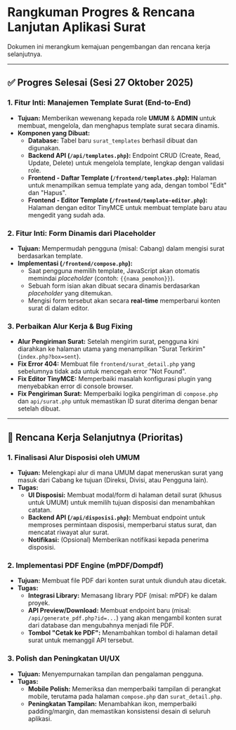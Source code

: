 # Rangkuman Progres & Rencana Lanjutan Aplikasi Surat

Dokumen ini merangkum kemajuan pengembangan dan rencana kerja selanjutnya.

---

## ✅ Progres Selesai (Sesi 27 Oktober 2025)

### 1. Fitur Inti: Manajemen Template Surat (End-to-End)
- **Tujuan:** Memberikan wewenang kepada role **UMUM** & **ADMIN** untuk membuat, mengelola, dan menghapus template surat secara dinamis.
- **Komponen yang Dibuat:**
    - **Database:** Tabel baru `surat_templates` berhasil dibuat dan digunakan.
    - **Backend API (`/api/templates.php`):** Endpoint CRUD (Create, Read, Update, Delete) untuk mengelola template, lengkap dengan validasi role.
    - **Frontend - Daftar Template (`/frontend/templates.php`):** Halaman untuk menampilkan semua template yang ada, dengan tombol "Edit" dan "Hapus".
    - **Frontend - Editor Template (`/frontend/template-editor.php`):** Halaman dengan editor TinyMCE untuk membuat template baru atau mengedit yang sudah ada.

### 2. Fitur Inti: Form Dinamis dari Placeholder
- **Tujuan:** Mempermudah pengguna (misal: Cabang) dalam mengisi surat berdasarkan template.
- **Implementasi (`/frontend/compose.php`):**
    - Saat pengguna memilih template, JavaScript akan otomatis memindai *placeholder* (contoh: `{{nama_pemohon}}`).
    - Sebuah form isian akan dibuat secara dinamis berdasarkan *placeholder* yang ditemukan.
    - Mengisi form tersebut akan secara **real-time** memperbarui konten surat di dalam editor.

### 3. Perbaikan Alur Kerja & Bug Fixing
- **Alur Pengiriman Surat:** Setelah mengirim surat, pengguna kini diarahkan ke halaman utama yang menampilkan "Surat Terkirim" (`index.php?box=sent`).
- **Fix Error 404:** Membuat file `frontend/surat_detail.php` yang sebelumnya tidak ada untuk mencegah error "Not Found".
- **Fix Editor TinyMCE:** Memperbaiki masalah konfigurasi plugin yang menyebabkan error di console browser.
- **Fix Pengiriman Surat:** Memperbaiki logika pengiriman di `compose.php` dan `api/surat.php` untuk memastikan ID surat diterima dengan benar setelah dibuat.

---

## 🎯 Rencana Kerja Selanjutnya (Prioritas)

### 1. Finalisasi Alur Disposisi oleh UMUM
- **Tujuan:** Melengkapi alur di mana UMUM dapat meneruskan surat yang masuk dari Cabang ke tujuan (Direksi, Divisi, atau Pengguna lain).
- **Tugas:**
    - **UI Disposisi:** Membuat modal/form di halaman detail surat (khusus untuk UMUM) untuk memilih tujuan disposisi dan menambahkan catatan.
    - **Backend API (`/api/disposisi.php`):** Membuat endpoint untuk memproses permintaan disposisi, memperbarui status surat, dan mencatat riwayat alur surat.
    - **Notifikasi:** (Opsional) Memberikan notifikasi kepada penerima disposisi.

### 2. Implementasi PDF Engine (mPDF/Dompdf)
- **Tujuan:** Membuat file PDF dari konten surat untuk diunduh atau dicetak.
- **Tugas:**
    - **Integrasi Library:** Memasang library PDF (misal: mPDF) ke dalam proyek.
    - **API Preview/Download:** Membuat endpoint baru (misal: `/api/generate_pdf.php?id=...`) yang akan mengambil konten surat dari database dan mengubahnya menjadi file PDF.
    - **Tombol "Cetak ke PDF":** Menambahkan tombol di halaman detail surat untuk memanggil API tersebut.

### 3. Polish dan Peningkatan UI/UX
- **Tujuan:** Menyempurnakan tampilan dan pengalaman pengguna.
- **Tugas:**
    - **Mobile Polish:** Memeriksa dan memperbaiki tampilan di perangkat mobile, terutama pada halaman `compose.php` dan `surat_detail.php`.
    - **Peningkatan Tampilan:** Menambahkan ikon, memperbaiki padding/margin, dan memastikan konsistensi desain di seluruh aplikasi.
